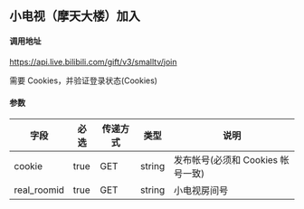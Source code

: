 ## 小电视（摩天大楼）加入

#### 调用地址

https://api.live.bilibili.com/gift/v3/smalltv/join

需要 Cookies，并验证登录状态(Cookies)

#### 参数

|字段|必选|传递方式|类型|说明|
|----|----|--------|----|----|
|cookie|true|GET|string|发布帐号(必须和 Cookies 帐号一致)|
|real_roomid|true|GET|string|小电视房间号|
